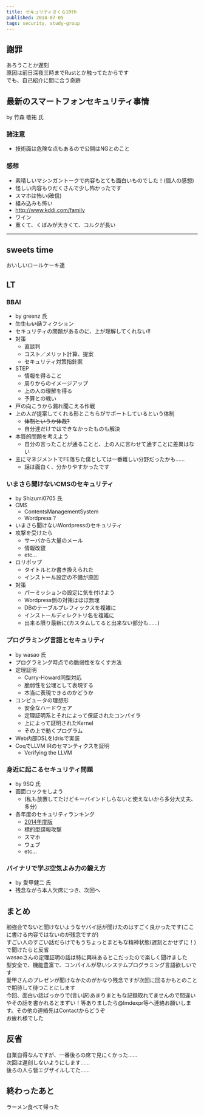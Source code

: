 ```yaml
---
title: セキュリティさくら10th
published: 2014-07-05
tags: security, study-group
---
```

## 謝罪
あろうことか遅刻  
原因は前日深夜三時までRustとか触ってたからです  
でも、自己紹介に間に合う奇跡  

## 最新のスマートフォンセキュリティ事情
by 竹森 敬祐 氏  

### 諸注意
* 技術面は危険な点もあるので公開はNGとのこと  

### 感想
* 素晴しいマシンガントークで内容もとても面白いものでした！(個人の感想)  
* 怪しい内容もりだくさんで少し怖かったです  
* スマホは怖い(確信)
* 組み込みも怖い
* http://www.kddi.com/family
* ワイン
* 重くて、くぼみが大きくて、コルクが長い

______
## sweets time
おいしいロールケーキ達  

## LT

### BBAI
* by greenz 氏  
* ~~生生しい話~~フィクション
* セキュリティの問題があるのに、上が理解してくれない!!
* 対策
    * 直談判
    * コスト／メリット計算、提案
    * セキュリティ対策指針案
* STEP
    * 情報を得ること
    * 周りからのイメージアップ
    * 上の人の理解を得る
    * 予算との戦い
* 戸の向こうから漏れ聞こえる作戦
* 上の人が提案してくれる形とこちらがサポートしているという体制
    * ~~体制というか体裁?~~
    * 自分達だけではできなかったものも解決
* 本質的問題を考えよう
    * 自分の言ったことが通ることと、上の人に言わせて通すことに差異はない
* 主にマネジメントでFE落ちた僕としては一番難しい分野だったかも……
    * 話は面白く、分かりやすかったです

### いまさら聞けないCMSのセキュリティ
* by Shizumi0705 氏  
* CMS  
    * ContentsManagementSystem  
    * Wordpress ?  
* いまさら聞けないWordpressのセキュリティ  
* 攻撃を受けたら  
    * サーバから大量のメール  
    * 情報改竄  
    * etc...  
* ロリポップ  
    * タイトルとか書き換えられた  
    * インストール設定の不備が原因  
* 対策  
    * パーミッションの設定に気を付けよう
    * Wordpress側の対策はほぼ無理
    * DBのテーブルプレフィックスを複雑に
    * インストールディレクトリ名を複雑に
    * 出来る限り最新に(カスタムしてると出来ない部分も……)

### プログラミング言語とセキュリティ
* by wasao 氏
* プログラミング時点での脆弱性をなくす方法
* 定理証明
    * Curry-Howard同型対応
    * 脆弱性を公理として表現する
    * 本当に表現できるのかどうか
* コンピュータの理想形
    * 安全なハードウェア
    * 定理証明系とそれによって保証されたコンパイラ
    * 上によって証明されたKernel
    * その上で動くプログラム
* Web内部DSLをIdrisで実装
* CoqでLLVM IRのセマンティクスを証明
    * Verifying the LLVM

### 身近に起こるセキュリティ問題
* by 9SQ 氏
* 画面ロックをしよう
    * (私も放置してたけどキーバインドしらないと使えないから多分大丈夫、多分)
* 各年度のセキュリティランキング
    * [2014年度版](https://www.ipa.go.jp/security/vuln/10threats2014.html)
    * 標的型諜報攻撃
    * スマホ
    * ウェブ
    * etc...

### バイナリで学ぶ空気よみ力の鍛え方
* by 愛甲健二 氏  
* 残念ながら本人欠席につき、次回へ  

## まとめ
勉強会でないと聞けないようなヤバイ話が聞けたのはすごく良かったです(ここに書ける内容ではないのが残念ですが)  
すごい人のすごい話だらけでもうちょっとまともな精神状態(遅刻とかせずに！)で聞けたらと反省  
wasaoさんの定理証明の話は特に興味あるとこだったので楽しく聞けました  
型安全で、機能豊富で、コンパイルが早いシステムプログラミング言語欲しいです  
愛甲さんのプレゼンが聞けなかたのがかなり残念ですが次回に回るかもとのことで期待して待つことにします  
今回、面白い話ばっかりで(言い訳)あまりまともな記録取れてませんので間違いやその話を書かれるとまずい！等ありましたら@lmdexpr等へ連絡お願いします。その他の連絡先はContactからどうぞ  
お疲れ様でした  

## 反省
自業自得なんですが、一番後ろの席で見にくかった……  
次回は遅刻しないようにします……  
後ろの人ら皆エグザイルしてた……  

## 終わったあと
ラーメン食べて帰った
